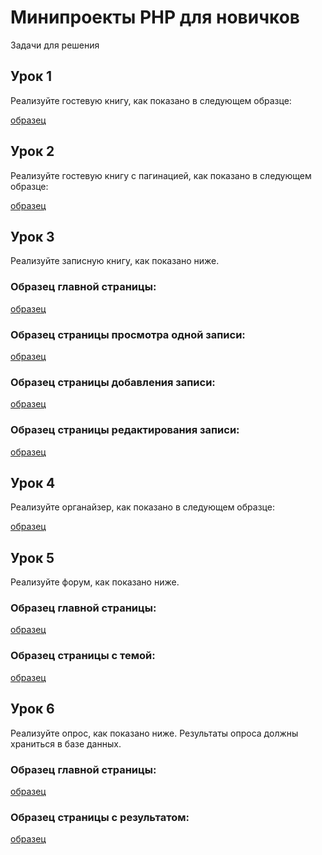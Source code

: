 # Минипроекты PHP для новичков

Задачи для решения
## Урок 1
Реализуйте гостевую книгу, как показано в следующем образце:

[образец](http://theory.phphtml.net/exercises/php/practice/miniproekty-php-dlya-novichkov/1/1/index.html)

## Урок 2
Реализуйте гостевую книгу с пагинацией, как показано в следующем образце:

[образец](http://theory.phphtml.net/exercises/php/practice/miniproekty-php-dlya-novichkov/1/2/index.html)

## Урок 3
Реализуйте записную книгу, как показано ниже.

### Образец главной страницы:

[образец](http://theory.phphtml.net/exercises/php/practice/miniproekty-php-dlya-novichkov/2/1/index.html)

### Образец страницы просмотра одной записи:

[образец](http://theory.phphtml.net/exercises/php/practice/miniproekty-php-dlya-novichkov/2/1/note.html)

### Образец страницы добавления записи:

[образец](http://theory.phphtml.net/exercises/php/practice/miniproekty-php-dlya-novichkov/2/1/add.html)

### Образец страницы редактирования записи:

[образец](http://theory.phphtml.net/exercises/php/practice/miniproekty-php-dlya-novichkov/2/1/edit.html)


## Урок 4
Реализуйте органайзер, как показано в следующем образце:

[образец](http://theory.phphtml.net/exercises/php/practice/miniproekty-php-dlya-novichkov/3/1/index.html)

## Урок 5
Реализуйте форум, как показано ниже.

### Образец главной страницы:

[образец](http://theory.phphtml.net/exercises/php/practice/miniproekty-php-dlya-novichkov/4/1/index.html)

### Образец страницы с темой:

[образец](http://theory.phphtml.net/exercises/php/practice/miniproekty-php-dlya-novichkov/4/1/topic.html)

## Урок 6
Реализуйте опрос, как показано ниже. Результаты опроса должны храниться в базе данных.

### Образец главной страницы:

[образец](http://theory.phphtml.net/exercises/php/practice/miniproekty-php-dlya-novichkov/5/1/index.html)

### Образец страницы с результатом:

[образец](http://theory.phphtml.net/exercises/php/practice/miniproekty-php-dlya-novichkov/5/1/check.html)
